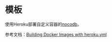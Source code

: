 # 模板
使用Heroku部署自定义容器的[nocodb](https://www.nocodb.com/)。

参考文档：[Building Docker Images with heroku.yml](https://devcenter.heroku.com/articles/build-docker-images-heroku-yml)